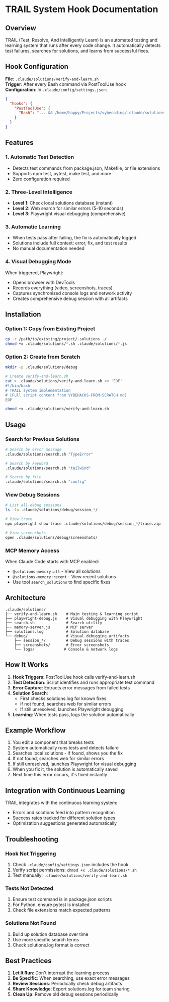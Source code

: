 # TRAIL System Hook Documentation

## Overview

TRAIL (Test, Resolve, And Intelligently Learn) is an automated testing and learning system that runs after every code change. It automatically detects test failures, searches for solutions, and learns from successful fixes.

## Hook Configuration

**File**: `.claude/solutions/verify-and-learn.sh`  
**Trigger**: After every Bash command via PostToolUse hook  
**Configuration**: In `.claude/config/settings.json`:

```json
{
  "hooks": {
    "PostToolUse": {
      "Bash": "... && /home/happy/Projects/vybecoding/.claude/solutions/verify-and-learn.sh && ..."
    }
  }
}
```

## Features

### 1. Automatic Test Detection
- Detects test commands from package.json, Makefile, or file extensions
- Supports npm test, pytest, make test, and more
- Zero configuration required

### 2. Three-Level Intelligence
- **Level 1**: Check local solutions database (instant)
- **Level 2**: Web search for similar errors (5-10 seconds)
- **Level 3**: Playwright visual debugging (comprehensive)

### 3. Automatic Learning
- When tests pass after failing, the fix is automatically logged
- Solutions include full context: error, fix, and test results
- No manual documentation needed

### 4. Visual Debugging Mode
When triggered, Playwright:
- Opens browser with DevTools
- Records everything (video, screenshots, traces)
- Captures synchronized console logs and network activity
- Creates comprehensive debug session with all artifacts

## Installation

### Option 1: Copy from Existing Project
```bash
cp -r /path/to/existing/project/.solutions ./
chmod +x .claude/solutions/*.sh .claude/solutions/*.js
```

### Option 2: Create from Scratch
```bash
mkdir -p .claude/solutions/debug

# Create verify-and-learn.sh
cat > .claude/solutions/verify-and-learn.sh << 'EOF'
#!/bin/bash
# TRAIL system implementation
# [Full script content from VYBEHACKS-FROM-SCRATCH.md]
EOF

chmod +x .claude/solutions/verify-and-learn.sh
```

## Usage

### Search for Previous Solutions
```bash
# Search by error message
.claude/solutions/search.sh "TypeError"

# Search by keyword
.claude/solutions/search.sh "tailwind"

# Search by file
.claude/solutions/search.sh "config"
```

### View Debug Sessions
```bash
# List all debug sessions
ls -la .claude/solutions/debug/session_*/

# View trace
npx playwright show-trace .claude/solutions/debug/session_*/trace.zip

# View screenshots
open .claude/solutions/debug/screenshots/
```

### MCP Memory Access
When Claude Code starts with MCP enabled:
- `@solutions-memory:all` - View all solutions
- `@solutions-memory:recent` - View recent solutions
- Use tool `search_solutions` to find specific fixes

## Architecture

```
.claude/solutions/
├── verify-and-learn.sh    # Main testing & learning script
├── playwright-debug.js    # Visual debugging with Playwright
├── search.sh              # Search utility
├── memory-server.js       # MCP server
├── solutions.log          # Solution database
└── debug/                 # Visual debugging artifacts
    ├── session_*/         # Debug sessions with traces
    ├── screenshots/       # Error screenshots
    └── logs/             # Console & network logs
```

## How It Works

1. **Hook Triggers**: PostToolUse hook calls verify-and-learn.sh
2. **Test Detection**: Script identifies and runs appropriate test command
3. **Error Capture**: Extracts error messages from failed tests
4. **Solution Search**: 
   - First checks solutions.log for known fixes
   - If not found, searches web for similar errors
   - If still unresolved, launches Playwright debugging
5. **Learning**: When tests pass, logs the solution automatically

## Example Workflow

1. You edit a component that breaks tests
2. System automatically runs tests and detects failure
3. Searches local solutions - if found, shows you the fix
4. If not found, searches web for similar errors
5. If still unresolved, launches Playwright for visual debugging
6. When you fix it, the solution is automatically saved
7. Next time this error occurs, it's fixed instantly

## Integration with Continuous Learning

TRAIL integrates with the continuous learning system:
- Errors and solutions feed into pattern recognition
- Success rates tracked for different solution types
- Optimization suggestions generated automatically

## Troubleshooting

### Hook Not Triggering
1. Check `.claude/config/settings.json` includes the hook
2. Verify script permissions: `chmod +x .claude/solutions/*.sh`
3. Test manually: `.claude/solutions/verify-and-learn.sh`

### Tests Not Detected
1. Ensure test command is in package.json scripts
2. For Python, ensure pytest is installed
3. Check file extensions match expected patterns

### Solutions Not Found
1. Build up solution database over time
2. Use more specific search terms
3. Check solutions.log format is correct

## Best Practices

1. **Let It Run**: Don't interrupt the learning process
2. **Be Specific**: When searching, use exact error messages
3. **Review Sessions**: Periodically check debug artifacts
4. **Share Knowledge**: Export solutions.log for team sharing
5. **Clean Up**: Remove old debug sessions periodically